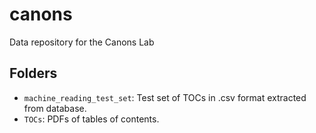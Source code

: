# canons
Data repository for the Canons Lab

## Folders
- `machine_reading_test_set`: Test set of TOCs in .csv format extracted from database.
- `TOCs`: PDFs of tables of contents.
